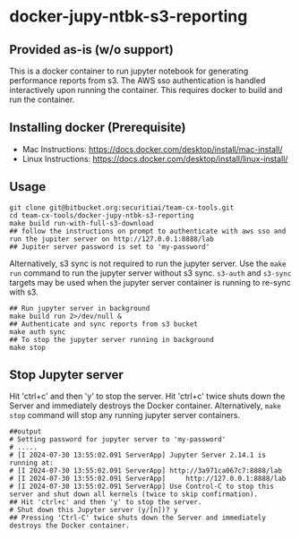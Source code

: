 # docker-jupy-ntbk-s3-reporting
## Provided as-is (w/o support)
This is a docker container to run jupyter notebook for generating performance reports from s3. The AWS sso authentication is handled interactively upon running the container. This requires docker to build and run the container. 
## Installing docker (Prerequisite)
* Mac Instructions: https://docs.docker.com/desktop/install/mac-install/ 
* Linux Instructions: https://docs.docker.com/desktop/install/linux-install/
## Usage
```shell
git clone git@bitbucket.org:securitiai/team-cx-tools.git
cd team-cx-tools/docker-jupy-ntbk-s3-reporting
make build run-with-full-s3-download
## follow the instructions on prompt to authenticate with aws sso and run the jupiter server on http://127.0.0.1:8888/lab
## Jupiter server password is set to 'my-password'
```
Alternatively, s3 sync is not required to run the jupyter server. Use the `make run` command to run the jupyter server without s3 sync. `s3-auth` and `s3-sync` targets may be used when the jupyter server container is running to re-sync with s3.
```shell
## Run jupyter server in background
make build run 2>/dev/null & 
## Authenticate and sync reports from s3 bucket
make auth sync
## To stop the jupyter server running in background
make stop
```
## Stop Jupyter server
Hit 'ctrl+c' and then 'y' to stop the server. Hit 'ctrl+c' twice shuts down the Server and immediately destroys the Docker container. Alternatively, `make stop` command will stop any running jupyter server containers. 
```shell
##output
# Setting password for jupyter server to 'my-password'
# .....
# [I 2024-07-30 13:55:02.091 ServerApp] Jupyter Server 2.14.1 is running at:
# [I 2024-07-30 13:55:02.091 ServerApp] http://3a971ca067c7:8888/lab
# [I 2024-07-30 13:55:02.091 ServerApp]     http://127.0.0.1:8888/lab
# [I 2024-07-30 13:55:02.091 ServerApp] Use Control-C to stop this server and shut down all kernels (twice to skip confirmation).
## Hit 'ctrl+c' and then 'y' to stop the server.
# Shut down this Jupyter server (y/[n])? y
## Pressing 'Ctrl-C' twice shuts down the Server and immediately destroys the Docker container. 
```

